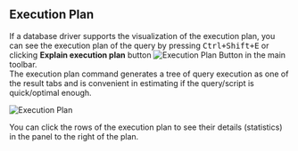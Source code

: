 ## Execution Plan

If a database driver supports the visualization of the execution plan, you can see the execution plan of the query by pressing <kbd>Ctrl+Shift+E</kbd> or clicking **Explain execution plan** button ![Execution Plan Button](https://github.com/dbeaver/cloudbeaver/wiki/images/Execution-plan-button.png) in the main toolbar.<br/>The execution plan command generates a tree of query execution as one of the result tabs and is convenient in estimating if the query/script is quick/optimal enough.

![Execution Plan](https://github.com/dbeaver/cloudbeaver/wiki/images/Execution-plan.png)

You can click the rows of the execution plan to see their details (statistics) in the panel to the right of the plan.